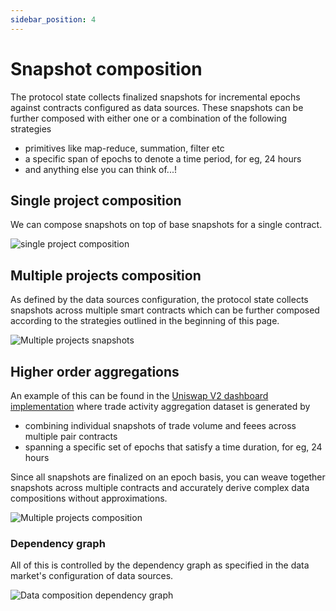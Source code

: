 ```yaml
---
sidebar_position: 4
---
```


# Snapshot composition

The protocol state collects finalized snapshots for incremental epochs against contracts configured as data sources. These snapshots can be further composed with either one or a combination of the following strategies 

* primitives like map-reduce, summation, filter etc
* a specific span of epochs to denote a time period, for eg, 24 hours
* and anything else you can think of...!

## Single project composition

We can compose snapshots on top of base snapshots for a single contract.

![single project composition](/images/single_project_composition.png)

## Multiple projects composition

As defined by the data sources configuration, the protocol state collects snapshots across multiple smart contracts which can be further composed according to the strategies outlined in the beginning of this page.

![Multiple projects snapshots](/images/multi_projects_snapshots.png)

## Higher order aggregations

An example of this can be found in the [Uniswap V2 dashboard implementation](/docs/Build-with-Powerloom/UniswapV2%20Dashboard/index.md) where trade activity aggregation dataset is generated by 

* combining individual snapshots of trade volume and feees across multiple pair contracts 
* spanning a specific set of epochs that satisfy a time duration, for eg, 24 hours

Since all snapshots are finalized on an epoch basis, you can weave together snapshots across multiple contracts and accurately derive complex data compositions without approximations.

![Multiple projects composition](/images/multi_projects_composition.png)

### Dependency graph

All of this is controlled by the dependency graph as specified in the data market's configuration of data sources.

![Data composition dependency graph](/images/DependencyDataComposition.png)
